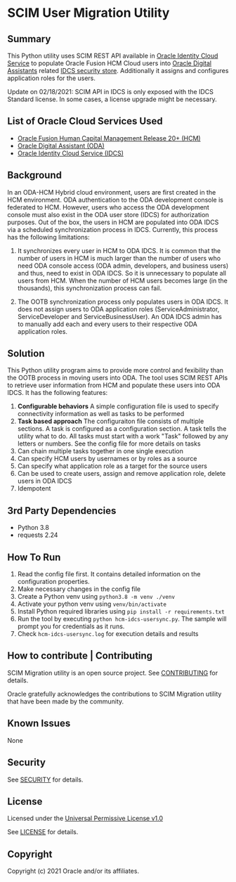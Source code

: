 
# SCIM User Migration Utility


## Summary
This Python utility uses SCIM REST API available in [Oracle Identity Cloud Service](https://docs.oracle.com/en/cloud/paas/identity-cloud/index.html) to populate Oracle Fusion HCM Cloud users into   [Oracle Digital Assistants](https://www.oracle.com/uk/chatbots/digital-assistant-platform/) related [IDCS security store](https://docs.oracle.com/en/cloud/paas/identity-cloud/index.html). Additionally it assigns and configures application roles for the users.

Update on 02/18/2021: SCIM API in IDCS is only exposed with the IDCS Standard license. In some cases, a license upgrade might be necessary.

## List of Oracle Cloud Services Used

- [Oracle Fusion Human Capital Management Release 20+ (HCM)](https://go.oracle.com/lp=67507?src1=:ad:pas:go:dg:RC_WWMK160606P00115C0013:_uk_hcm_emea_dm_en&SC=sckw=WWMK160606P00115C0013&mkwid=%7cpmt%7ce%7cpdv%7cc%7c&GOOGLE&oracle+human+capital+management&CjwKCAiAoOz-BRBdEiwAyuvA6799arSnD0zbAxPFKqqv5Gg6ADfVsyDndAI9vpM2swr3I9_4_zorChoCDhMQAvD_BwE&gclid=CjwKCAiAoOz-BRBdEiwAyuvA6799arSnD0zbAxPFKqqv5Gg6ADfVsyDndAI9vpM2swr3I9_4_zorChoCDhMQAvD_BwE&gclsrc=aw.ds)
- [Oracle Digital Assistant (ODA)](https://www.oracle.com/uk/chatbots/digital-assistant-platform/)
- [Oracle Identity Cloud Service (IDCS)](https://docs.oracle.com/en/cloud/paas/identity-cloud/index.html)

## Background

In an ODA-HCM Hybrid cloud environment, users are first created in the HCM environment. ODA authentication to the ODA development console is federated to HCM. However, users who access the ODA development console must also exist in the ODA user store (IDCS) for authorization purposes. Out of the box, the users in HCM are populated into ODA IDCS via a scheduled synchronization process in IDCS. Currently, this process has the following limitations:

1. It synchronizes every user in HCM to ODA IDCS.
   It is common that the number of users in HCM is much larger than the number of users who need ODA console access (ODA admin, developers, and business users) and thus, need to exist in ODA IDCS. So it is unnecessary to populate all users from HCM. When the number of HCM users becomes large (in the thousands), this synchronization process can fail.

2. The OOTB synchronization process only populates users in ODA IDCS. It does not assign users to ODA application roles (ServiceAdministrator, ServiceDeveloper and ServiceBusinessUser).
   An ODA IDCS admin has to manually add each and every users to their respective ODA application roles.


## Solution

This Python utility program aims to provide more control and fexibility than the OOTB process in moving users into ODA. The tool uses SCIM REST APIs to retrieve user information from HCM and populate these users into ODA IDCS. It has the following features:

1. **Configurable behaviors**
   A simple configuration file is used to specify connectivity information as well as tasks to be performed
2. **Task based approach**
   The configuraiton file consists of multiple sections. A task is configured as a configuration section. A task tells the utility what to do. All tasks must start with a work "Task" followed by any letters or numbers. See the config file for more details on tasks
3. Can chain multiple tasks together in one single execution
4. Can specify HCM users by usernames or by roles as a source
5. Can specify what application role as a target for the source users
6. Can be used to create users, assign and remove application role, delete users in ODA IDCS
7. Idempotent


## 3rd Party Dependencies

- Python 3.8
- requests 2.24

##  How To Run

1. Read the config file first. It contains detailed information on the configuration properties.
2. Make necessary changes in the config file
3. Create a Python venv using `python3.8 -m venv ./venv`
4. Activate your python venv  using `venv/bin/activate`
5. Install Python required libraries using `pip install -r requirements.txt`
6. Run the tool by executing  `python hcm-idcs-usersync.py`. The sample will prompt you for credentials as it runs.
7. Check `hcm-idcs-usersync.log` for execution details and results


## How to contribute | Contributing
SCIM Migration utility is an open source project.
See [CONTRIBUTING](./CONTRIBUTING.md) for details.

Oracle gratefully acknowledges the contributions to SCIM Migration utility that have been made by the community.

## Known Issues
None

## Security
See [SECURITY](./SECURITY.md) for details.

## License
Licensed under the [Universal Permissive License v1.0](https://oss.oracle.com/licenses/upl)

See [LICENSE](./LICENSE.txt) for details.

## Copyright
Copyright (c) 2021 Oracle and/or its affiliates.
